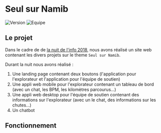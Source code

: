 # Seul sur Namib

![Version][version]
![Equipe][equipe]

## Le projet

Dans le cadre de de [la nuit de l'info 2018](https://www.nuitdelinfo.com/), nous avons réalisé un site web contenant les divers projets sur le theme  ```Seul sur Namib```.

Durant la nuit nous avons réalisé :
1. Une landing page contenant deux boutons (l'application pour l'explorateur et l'application pour l'équipe de soutien)
2. Une appli web mobile pour l'explorateur contenant un tableau de bord (avec un chat, les BPM, les kilomètres parcourus...)
3. Une appli web desktop pour l'équipe de soutien contenant des informations sur l'explorateur (avec un le chat, des informations sur les chutes...)
4. Un chatbot

## Fonctionnement








[version]: https://flat.badgen.net/badge/release/v0.0.1/green
[equipe]: https://flat.badgen.net/badge/equipe/echo%20byte%20reborn/blue